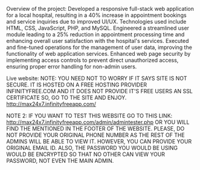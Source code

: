 Overview of the project:
Developed a responsive full-stack web application for a local hospital, resulting in a 40% increase in appointment bookings and service inquiries due to improved UI/UX. Technologies used include HTML, CSS, JavaScript, PHP, and MySQL.
Engineered a streamlined user module leading to a 25% reduction in appointment processing time and enhancing overall user satisfaction with the hospital's services.
Executed and fine-tuned operations for the management of user data, improving the functionality of web application services.
Enhanced web page security by implementing access controls to prevent direct unauthorized access, ensuring proper error handling for non-admin users.

Live website:
NOTE: YOU NEED NOT TO WORRY IF IT SAYS SITE IS NOT SECURE. IT IS HOSTED ON A FREE HOSTING PROVIDER INFINITYFREE.COM AND IT DOES NOT PROVIDE IT'S FREE USERS AN SSL CERTIFICATE 
SO, GO TO THE SITE AND ENJOY. 
http://max24x7.infinityfreeapp.com/

NOTE 2: IF YOU WANT TO TEST THIS WEBSITE GO TO THIS LINK: http://max24x7.infinityfreeapp.com/admin/admintester.php OR YOU WILL FIND THE MENTIONED IN THE FOOTER OF THE WEBSITE.
PLEASE, DO NOT PROVIDE YOUR ORIGINAL PHONE NUMBER AS THE REST OF THE ADMINS WILL BE ABLE TO VIEW IT. HOWEVER, YOU CAN PROVIDE YOUR ORIGINAL EMAIL ID.
ALSO, THE PASSWORD YOU WOULD BE USING WOULD BE ENCRYPTED SO THAT NO OTHER CAN VIEW YOUR PASSWORD, NOT EVEN THE MAIN ADMIN.
